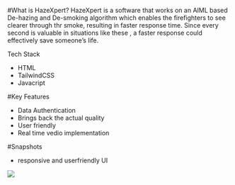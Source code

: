 #What is HazeXpert? 
HazeXpert is a software that works on an AIML based De-hazing and De-smoking algorithm which enables the firefighters to see clearer through thr smoke, resulting in faster response time. Since every second is valuable in situations like these , a faster response could effectively save someone’s life.

Tech Stack 
- HTML
- TailwindCSS
- Javacript

#Key Features
- Data Authentication
- Brings back the actual quality
- User friendly 
- Real time vedio implementation

#Snapshots
- responsive and userfriendly UI
 
![](https://github.com/sagnik-p/HazeXpert/blob/main/images/input.png)



